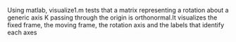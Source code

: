Using matlab, visualize1.m tests that a matrix representing a rotation about a generic axis K passing through the 
origin is orthonormal.It visualizes the fixed frame, the moving frame, the rotation axis and the 
labels that identify each axes